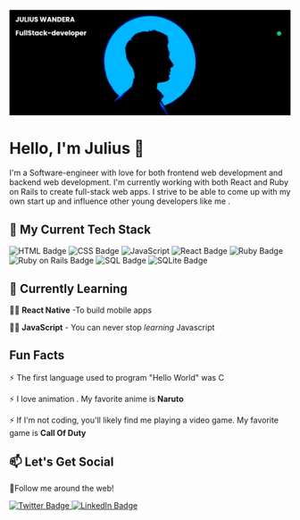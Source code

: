 ![Julius Wanderra GitHub Banner](banner%20(1).png)




# Hello, I'm Julius 👋

<!--
**wandera7/wandera7** is a ✨ _special_ ✨ repository because its `README.md` (this file) appears on your GitHub profile.

Here are some ideas to get you started:

- 🔭 I’m currently working on ...
- 🌱 I’m currently learning ...
- 👯 I’m looking to collaborate on ...
- 🤔 I’m looking for help with ...
- 💬 Ask me about ...
- 📫 How to reach me: ...
- 😄 Pronouns: ...
- ⚡ Fun fact: ...
-->
I'm a Software-engineer with love for both frontend web development and backend web development. I'm currently working with both React and Ruby on Rails to create full-stack web apps. I strive to be able to come up with my own start up and influence other young developers like me .

## 🔭 My Current Tech Stack
![HTML Badge](https://img.shields.io/badge/HTML5-E34F26?style=for-the-badge&logo=html5&logoColor=white)
![CSS Badge](https://img.shields.io/badge/CSS3-1572B6?style=for-the-badge&logo=css3&logoColor=white)
![JavaScript](https://img.shields.io/badge/JavaScript-323330?style=for-the-badge&logo=javascript&logoColor=F7DF1E)
![React Badge](https://img.shields.io/badge/React-20232A?style=for-the-badge&logo=react&logoColor=61DAFB)
![Ruby Badge](https://img.shields.io/badge/Ruby-CC342D?style=for-the-badge&logo=ruby&logoColor=white)
![Ruby on Rails Badge](https://img.shields.io/badge/Ruby_on_Rails-CC0000?style=for-the-badge&logo=ruby-on-rails&logoColor=white)
![SQL Badge](https://img.shields.io/badge/MySQL-00000F?style=for-the-badge&logo=mysql&logoColor=white)
![SQLite Badge](https://img.shields.io/badge/SQLite-07405E?style=for-the-badge&logo=sqlite&logoColor=white)

## 🌱 Currently Learning
👨‍💻 **React Native** -To build mobile apps

👨‍💻 **JavaScript** - You can never stop *learning* Javascript

## Fun Facts

⚡ The first language used to program "Hello World" was C

⚡ I love animation . My favorite anime is **Naruto**

⚡ If I'm not coding, you'll likely find me playing a video game. My favorite game is **Call Of Duty**



## 📫 Let's Get Social
📄Follow me around the web!

<a href="https://twitter.com/Ghostkejr">
   <img
   src="https://img.shields.io/badge/Twitter-1DA1F2?style=for-the-badge&logo=twitter&logoColor=white"
   alt="Twitter Badge"
   >
</a>
<a href="https://www.linkedin.com/in/julius-wandera-84ba80213/">
   <img
   src="https://img.shields.io/badge/LinkedIn-0077B5?style=for-the-badge&logo=linkedin&logoColor=white"
   alt="LinkedIn Badge"
   >
</a>
